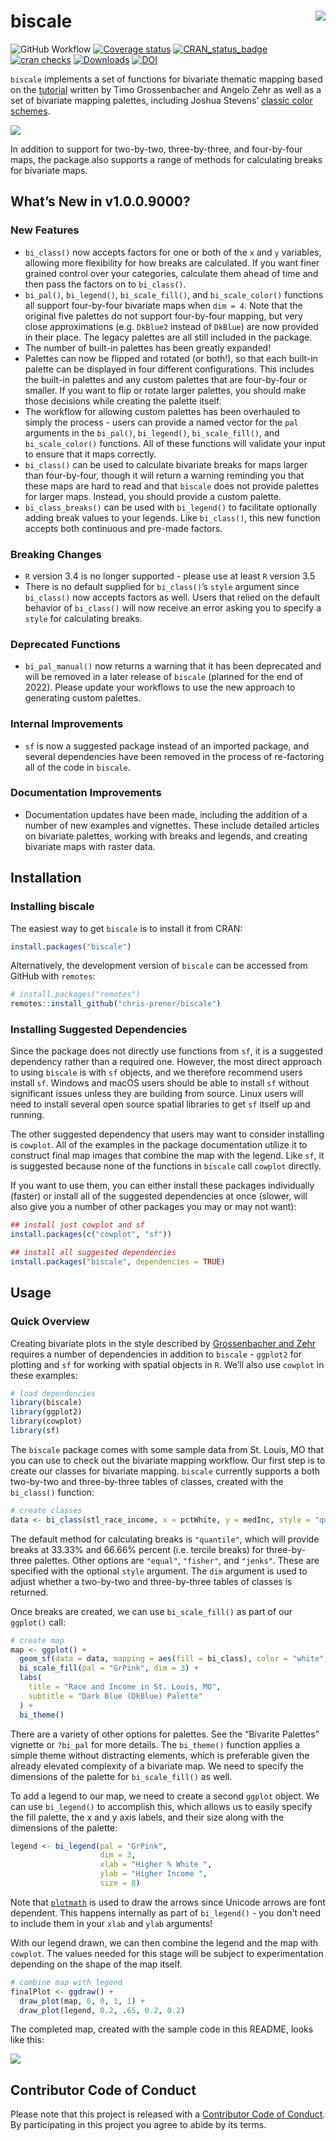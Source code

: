 
<!-- README.md is generated from README.Rmd. Please edit that file -->

# biscale <img src="man/figures/logo.png" align="right" />

![GitHub
Workflow](https://github.com/chris-prener/biscale/actions/workflows/R-CMD-check.yaml/badge.svg)
[![Coverage
status](https://codecov.io/gh/chris-prener/biscale/branch/main/graph/badge.svg)](https://codecov.io/github/chris-prener/biscale?branch=main)
[![CRAN_status_badge](https://www.r-pkg.org/badges/version/biscale)](https://cran.r-project.org/package=biscale)
[![cran
checks](https://cranchecks.info/badges/worst/biscale)](https://cran.r-project.org/web/checks/check_results_biscale.html)
[![Downloads](https://cranlogs.r-pkg.org/badges/biscale?color=brightgreen)](https://www.r-pkg.org/pkg/biscale)
[![DOI](https://zenodo.org/badge/183024212.svg)](https://zenodo.org/badge/latestdoi/183024212)

`biscale` implements a set of functions for bivariate thematic mapping
based on the
[tutorial](https://timogrossenbacher.ch/2019/04/bivariate-maps-with-ggplot2-and-sf/)
written by Timo Grossenbacher and Angelo Zehr as well as a set of
bivariate mapping palettes, including Joshua Stevens’ [classic color
schemes](https://www.joshuastevens.net/cartography/make-a-bivariate-choropleth-map/).

![](man/figures/biscale.001.jpeg)

In addition to support for two-by-two, three-by-three, and four-by-four
maps, the package also supports a range of methods for calculating
breaks for bivariate maps.

## What’s New in v1.0.0.9000?

### New Features

-   `bi_class()` now accepts factors for one or both of the `x` and `y`
    variables, allowing more flexibility for how breaks are calculated.
    If you want finer grained control over your categories, calculate
    them ahead of time and then pass the factors on to `bi_class()`.
-   `bi_pal()`, `bi_legend()`, `bi_scale_fill()`, and `bi_scale_color()`
    functions all support four-by-four bivariate maps when `dim = 4`.
    Note that the original five palettes do not support four-by-four
    mapping, but very close approximations (e.g. `DkBlue2` instead of
    `DkBlue`) are now provided in their place. The legacy palettes are
    all still included in the package.
-   The number of built-in palettes has been greatly expanded!
-   Palettes can now be flipped and rotated (or both!), so that each
    built-in palette can be displayed in four different configurations.
    This includes the built-in palettes and any custom palettes that are
    four-by-four or smaller. If you want to flip or rotate larger
    palettes, you should make those decisions while creating the palette
    itself.
-   The workflow for allowing custom palettes has been overhauled to
    simply the process - users can provide a named vector for the `pal`
    arguments in the `bi_pal()`, `bi_legend()`, `bi_scale_fill()`, and
    `bi_scale_color()` functions. All of these functions will validate
    your input to ensure that it maps correctly.
-   `bi_class()` can be used to calculate bivariate breaks for maps
    larger than four-by-four, though it will return a warning reminding
    you that these maps are hard to read and that `biscale` does not
    provide palettes for larger maps. Instead, you should provide a
    custom palette.
-   `bi_class_breaks()` can be used with `bi_legend()` to facilitate
    optionally adding break values to your legends. Like `bi_class()`,
    this new function accepts both continuous and pre-made factors.

### Breaking Changes

-   `R` version 3.4 is no longer supported - please use at least `R`
    version 3.5
-   There is no default supplied for `bi_class()`’s `style` argument
    since `bi_class()` now accepts factors as well. Users that relied on
    the default behavior of `bi_class()` will now receive an error
    asking you to specify a `style` for calculating breaks.

### Deprecated Functions

-   `bi_pal_manual()` now returns a warning that it has been deprecated
    and will be removed in a later release of `biscale` (planned for the
    end of 2022). Please update your workflows to use the new approach
    to generating custom palettes.

### Internal Improvements

-   `sf` is now a suggested package instead of an imported package, and
    several dependencies have been removed in the process of
    re-factoring all of the code in `biscale`.

### Documentation Improvements

-   Documentation updates have been made, including the addition of a
    number of new examples and vignettes. These include detailed
    articles on bivariate palettes, working with breaks and legends, and
    creating bivariate maps with raster data.

## Installation

### Installing biscale

The easiest way to get `biscale` is to install it from CRAN:

``` r
install.packages("biscale")
```

Alternatively, the development version of `biscale` can be accessed from
GitHub with `remotes`:

``` r
# install.packages("remotes")
remotes::install_github("chris-prener/biscale")
```

### Installing Suggested Dependencies

Since the package does not directly use functions from `sf`, it is a
suggested dependency rather than a required one. However, the most
direct approach to using `biscale` is with `sf` objects, and we
therefore recommend users install `sf`. Windows and macOS users should
be able to install `sf` without significant issues unless they are
building from source. Linux users will need to install several open
source spatial libraries to get `sf` itself up and running.

The other suggested dependency that users may want to consider
installing is `cowplot`. All of the examples in the package
documentation utilize it to construct final map images that combine the
map with the legend. Like `sf`, it is suggested because none of the
functions in `biscale` call `cowplot` directly.

If you want to use them, you can either install these packages
individually (faster) or install all of the suggested dependencies at
once (slower, will also give you a number of other packages you may or
may not want):

``` r
## install just cowplot and sf
install.packages(c("cowplot", "sf"))

## install all suggested dependencies
install.packages("biscale", dependencies = TRUE)
```

## Usage

### Quick Overview

Creating bivariate plots in the style described by [Grossenbacher and
Zehr](https://timogrossenbacher.ch/2019/04/bivariate-maps-with-ggplot2-and-sf/)
requires a number of dependencies in addition to `biscale` - `ggplot2`
for plotting and `sf` for working with spatial objects in `R`. We’ll
also use `cowplot` in these examples:

``` r
# load dependencies
library(biscale)
library(ggplot2)
library(cowplot)
library(sf)
```

The `biscale` package comes with some sample data from St. Louis, MO
that you can use to check out the bivariate mapping workflow. Our first
step is to create our classes for bivariate mapping. `biscale` currently
supports a both two-by-two and three-by-three tables of classes, created
with the `bi_class()` function:

``` r
# create classes
data <- bi_class(stl_race_income, x = pctWhite, y = medInc, style = "quantile", dim = 3)
```

The default method for calculating breaks is `"quantile"`, which will
provide breaks at 33.33% and 66.66% percent (i.e. tercile breaks) for
three-by-three palettes. Other options are `"equal"`, `"fisher"`, and
`"jenks"`. These are specified with the optional `style` argument. The
`dim` argument is used to adjust whether a two-by-two and three-by-three
tables of classes is returned.

Once breaks are created, we can use `bi_scale_fill()` as part of our
`ggplot()` call:

``` r
# create map
map <- ggplot() +
  geom_sf(data = data, mapping = aes(fill = bi_class), color = "white", size = 0.1, show.legend = FALSE) +
  bi_scale_fill(pal = "GrPink", dim = 3) +
  labs(
    title = "Race and Income in St. Louis, MO",
    subtitle = "Dark Blue (DkBlue) Palette"
  ) +
  bi_theme()
```

There are a variety of other options for palettes. See the “Bivarite
Palettes” vignette or `?bi_pal` for more details. The `bi_theme()`
function applies a simple theme without distracting elements, which is
preferable given the already elevated complexity of a bivariate map. We
need to specify the dimensions of the palette for `bi_scale_fill()` as
well.

To add a legend to our map, we need to create a second `ggplot` object.
We can use `bi_legend()` to accomplish this, which allows us to easily
specify the fill palette, the x and y axis labels, and their size along
with the dimensions of the palette:

``` r
legend <- bi_legend(pal = "GrPink",
                    dim = 3,
                    xlab = "Higher % White ",
                    ylab = "Higher Income ",
                    size = 8)
```

Note that
[`plotmath`](https://stat.ethz.ch/R-manual/R-devel/library/grDevices/html/plotmath.html)
is used to draw the arrows since Unicode arrows are font dependent. This
happens internally as part of `bi_legend()` - you don’t need to include
them in your `xlab` and `ylab` arguments!

With our legend drawn, we can then combine the legend and the map with
`cowplot`. The values needed for this stage will be subject to
experimentation depending on the shape of the map itself.

``` r
# combine map with legend
finalPlot <- ggdraw() +
  draw_plot(map, 0, 0, 1, 1) +
  draw_plot(legend, 0.2, .65, 0.2, 0.2)
```

The completed map, created with the sample code in this README, looks
like this:

![](man/figures/biscale.004.jpeg)

## Contributor Code of Conduct

Please note that this project is released with a [Contributor Code of
Conduct](https://chris-prener.github.io/biscale/CODE_OF_CONDUCT.html).
By participating in this project you agree to abide by its terms.
